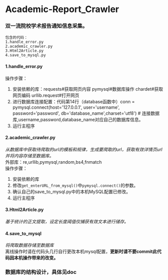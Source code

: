 # Academic-Report_Crawler
### 双一流院校学术报告通知信息采集。 

    包含的代码：
    1.handle_error.py
    2.academic_crawler.py
    3.Html2Article.py
    4.save_to_mysql.py

#### 1.handle_error.py  

操作步骤：  

1. 安装依赖的库：requests#获取网页内容 pymysql#数据库操作 chardet#获取网页编码 urllib.request#打开网页  
2. 进行数据库连接配置：代码第14行（database函数中）conn = pymysql.connect(host='127.0.0.1', user='username', password='password', db='database_name',charset='utf8') # 连接数据库,username,password,database_name对应自己的数据库信息。  
3. 运行主程序

#### 2.academic_crawler.py  

*从数据库中获取待爬取的url的模板和规律，生成要爬取的url，获取有效详情页url并将内容存储至数据库。*  
外部库：re,urllib,pymysql,random,bs4,fnmatch  
操作步骤：  

1. 安装依赖的库  
2. 修改`get_enterURL_from_mysql()`中`pymysql.connect()`的参数。  
3. 确认自己的save_to_mysql.py中的本机MySQL配置已修改。  
4. 运行主程序  

#### 3.Html2Article.py  

*基于统计的正文提取，设定长度阈值仅捕获有效文本进行储存。*  

#### 4.save_to_mysql  

*将爬取数据存储至数据库*  
离线操作时请在代码头几行自行更改本机mysql配置，**更新时请不要commit此代码因本机操作带来的改变。**


### 数据库的结构设计，具体见doc


